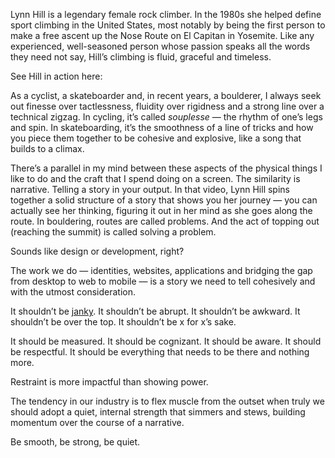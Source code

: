 

Lynn Hill is a legendary female rock climber. In the 1980s she helped define sport climbing in the United
States, most notably by being the first person to make a free ascent up the Nose Route on El Capitan in
Yosemite. Like any experienced, well-seasoned person whose passion speaks all the words they need not say,
Hill’s climbing is fluid, graceful and timeless.

See Hill in action here:

As a cyclist, a skateboarder and, in recent years, a boulderer, I always seek out finesse over tactlessness,
fluidity over rigidness and a strong line over a technical zigzag. In cycling, it’s called *souplesse* —
the rhythm of one’s legs and spin. In skateboarding, it’s the smoothness of a line of tricks and how you
piece them together to be cohesive and explosive, like a song that builds to a climax.

There’s a parallel in my mind between these aspects of the physical things I like to do and the craft that I
spend doing on a screen. The similarity is narrative. Telling a story in your output. In that video, Lynn Hill
spins together a solid structure of a story that shows you her journey — you can actually see her thinking,
figuring it out in her mind as she goes along the route. In bouldering, routes are called problems. And the
act of topping out (reaching the summit) is called solving a problem.

Sounds like design or development, right?

The work we do — identities, websites, applications and bridging the gap from desktop to web to mobile —
is a story we need to tell cohesively and with the utmost consideration.

It shouldn’t be [janky](http://www.urbandictionary.com/define.php?term=Janky). It shouldn’t be abrupt. It
shouldn’t be awkward. It shouldn’t be over the top. It shouldn’t be x for x’s sake.

It should be measured. It should be cognizant. It should be aware. It should be respectful. It should be
everything that needs to be there and nothing more.

Restraint is more impactful than showing power.

The tendency in our industry is to flex muscle from the outset when truly we should adopt a quiet, internal
strength that simmers and stews, building momentum over the course of a narrative.

Be smooth, be strong, be quiet.